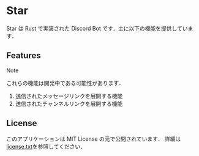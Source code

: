 # Star

Star は Rust で実装された Discord Bot です．主に以下の機能を提供しています．

## Features

> [!NOTE]
> これらの機能は開発中である可能性があります．

1. 送信されたメッセージリンクを展開する機能
2. 送信されたチャンネルリンクを展開する機能

## License

このアプリケーションは MIT License の元で公開されています．
詳細は[license.txt](license.txt)を参照してください．
